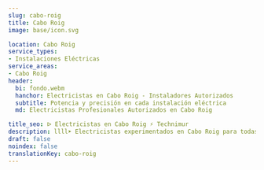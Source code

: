 ```yaml
---
slug: cabo-roig
title: Cabo Roig
image: base/icon.svg

location: Cabo Roig
service_types:
- Instalaciones Eléctricas
service_areas:
- Cabo Roig
header:
  bi: fondo.webm
  hanchor: Electricistas en Cabo Roig - Instaladores Autorizados
  subtitle: Potencia y precisión en cada instalación eléctrica
  md: Electricistas Profesionales Autorizados en Cabo Roig

title_seo: ᐅ Electricistas en Cabo Roig ⚡️ Technimur
description: llll➤ Electricistas experimentados en Cabo Roig para todas tus necesidades eléctricas. Servicio rápido, eficaz y de confianza ✅ ¡Contáctanos!
draft: false
noindex: false
translationKey: cabo-roig
---
```

